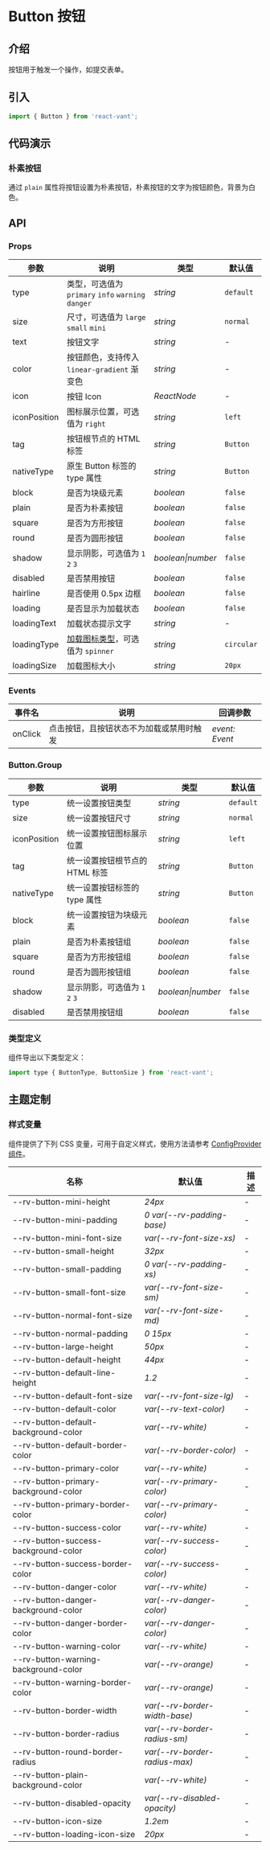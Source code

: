 # Button 按钮

## 介绍

按钮用于触发一个操作，如提交表单。

## 引入

```js
import { Button } from 'react-vant';
```

## 代码演示

### 朴素按钮

通过 `plain` 属性将按钮设置为朴素按钮，朴素按钮的文字为按钮颜色，背景为白色。

<code src="./demo/plain.tsx" title="朴素按钮"></code>

## API

### Props

| 参数 | 说明 | 类型 | 默认值 |
| --- | --- | --- | --- |
| type | 类型，可选值为 `primary` `info` `warning` `danger` | _string_ | `default` |
| size | 尺寸，可选值为 `large` `small` `mini` | _string_ | `normal` |
| text | 按钮文字 | _string_ | - |
| color | 按钮颜色，支持传入 `linear-gradient` 渐变色 | _string_ | - |
| icon | 按钮 Icon | _ReactNode_ | - |
| iconPosition | 图标展示位置，可选值为 `right` | _string_ | `left` |
| tag | 按钮根节点的 HTML 标签 | _string_ | `Button` |
| nativeType | 原生 Button 标签的 type 属性 | _string_ | `Button` |
| block | 是否为块级元素 | _boolean_ | `false` |
| plain | 是否为朴素按钮 | _boolean_ | `false` |
| square | 是否为方形按钮 | _boolean_ | `false` |
| round | 是否为圆形按钮 | _boolean_ | `false` |
| shadow | 显示阴影，可选值为 `1` `2` `3` | _boolean\|number_ | `false` |
| disabled | 是否禁用按钮 | _boolean_ | `false` |
| hairline | 是否使用 0.5px 边框 | _boolean_ | `false` |
| loading | 是否显示为加载状态 | _boolean_ | `false` |
| loadingText | 加载状态提示文字 | _string_ | - |
| loadingType | [加载图标类型](#/zh-CN/loading)，可选值为 `spinner` | _string_ | `circular` |
| loadingSize | 加载图标大小 | _string_ | `20px` |

### Events

| 事件名  | 说明                                     | 回调参数       |
| ------- | ---------------------------------------- | -------------- |
| onClick | 点击按钮，且按钮状态不为加载或禁用时触发 | _event: Event_ |

### Button.Group

| 参数         | 说明                           | 类型              | 默认值    |
| ------------ | ------------------------------ | ----------------- | --------- |
| type         | 统一设置按钮类型               | _string_          | `default` |
| size         | 统一设置按钮尺寸               | _string_          | `normal`  |
| iconPosition | 统一设置按钮图标展示位置       | _string_          | `left`    |
| tag          | 统一设置按钮根节点的 HTML 标签 | _string_          | `Button`  |
| nativeType   | 统一设置按钮标签的 type 属性   | _string_          | `Button`  |
| block        | 统一设置按钮为块级元素         | _boolean_         | `false`   |
| plain        | 是否为朴素按钮组               | _boolean_         | `false`   |
| square       | 是否为方形按钮组               | _boolean_         | `false`   |
| round        | 是否为圆形按钮组               | _boolean_         | `false`   |
| shadow       | 显示阴影，可选值为 `1` `2` `3` | _boolean\|number_ | `false`   |
| disabled     | 是否禁用按钮组                 | _boolean_         | `false`   |

### 类型定义

组件导出以下类型定义：

```js
import type { ButtonType, ButtonSize } from 'react-vant';
```

## 主题定制

### 样式变量

组件提供了下列 CSS 变量，可用于自定义样式，使用方法请参考 [ConfigProvider 组件](#/zh-CN/config-provider)。

| 名称                                 | 默认值                        | 描述 |
| ------------------------------------ | ----------------------------- | ---- |
| --rv-button-mini-height              | _24px_                        | -    |
| --rv-button-mini-padding             | _0 var(--rv-padding-base)_    | -    |
| --rv-button-mini-font-size           | _var(--rv-font-size-xs)_      | -    |
| --rv-button-small-height             | _32px_                        | -    |
| --rv-button-small-padding            | _0 var(--rv-padding-xs)_      | -    |
| --rv-button-small-font-size          | _var(--rv-font-size-sm)_      | -    |
| --rv-button-normal-font-size         | _var(--rv-font-size-md)_      | -    |
| --rv-button-normal-padding           | _0 15px_                      | -    |
| --rv-button-large-height             | _50px_                        | -    |
| --rv-button-default-height           | _44px_                        | -    |
| --rv-button-default-line-height      | _1.2_                         | -    |
| --rv-button-default-font-size        | _var(--rv-font-size-lg)_      | -    |
| --rv-button-default-color            | _var(--rv-text-color)_        | -    |
| --rv-button-default-background-color | _var(--rv-white)_             | -    |
| --rv-button-default-border-color     | _var(--rv-border-color)_      | -    |
| --rv-button-primary-color            | _var(--rv-white)_             | -    |
| --rv-button-primary-background-color | _var(--rv-primary-color)_     | -    |
| --rv-button-primary-border-color     | _var(--rv-primary-color)_     | -    |
| --rv-button-success-color            | _var(--rv-white)_             | -    |
| --rv-button-success-background-color | _var(--rv-success-color)_     | -    |
| --rv-button-success-border-color     | _var(--rv-success-color)_     | -    |
| --rv-button-danger-color             | _var(--rv-white)_             | -    |
| --rv-button-danger-background-color  | _var(--rv-danger-color)_      | -    |
| --rv-button-danger-border-color      | _var(--rv-danger-color)_      | -    |
| --rv-button-warning-color            | _var(--rv-white)_             | -    |
| --rv-button-warning-background-color | _var(--rv-orange)_            | -    |
| --rv-button-warning-border-color     | _var(--rv-orange)_            | -    |
| --rv-button-border-width             | _var(--rv-border-width-base)_ | -    |
| --rv-button-border-radius            | _var(--rv-border-radius-sm)_  | -    |
| --rv-button-round-border-radius      | _var(--rv-border-radius-max)_ | -    |
| --rv-button-plain-background-color   | _var(--rv-white)_             | -    |
| --rv-button-disabled-opacity         | _var(--rv-disabled-opacity)_  | -    |
| --rv-button-icon-size                | _1.2em_                       | -    |
| --rv-button-loading-icon-size        | _20px_                        | -    |
